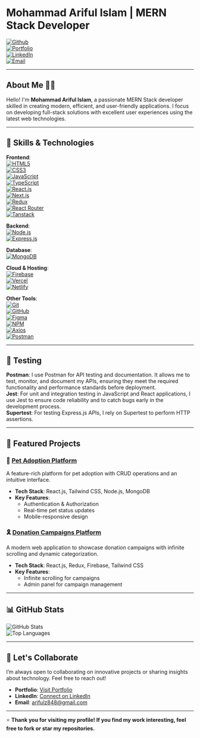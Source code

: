 # Mohammad Ariful Islam | MERN Stack Developer  

[![Github](https://img.shields.io/badge/-GitHub-181717?style=flat-square&logo=github&logoColor=white)](https://github.com/yourusername)  
[![Portfolio](https://img.shields.io/badge/Portfolio-Visit-blue?style=flat-square&logo=internet-explorer&logoColor=white)](https://yourportfolio.com)  
[![LinkedIn](https://img.shields.io/badge/-LinkedIn-0A66C2?style=flat-square&logo=linkedin&logoColor=white)](https://linkedin.com/in/yourusername)  
[![Email](https://img.shields.io/badge/-Email-D14836?style=flat-square&logo=gmail&logoColor=white)](mailto:arifulz848@gmail.com)  

---

## About Me 👨‍💻  

Hello! I'm **Mohammad Ariful Islam**, a passionate MERN Stack developer skilled in creating modern, efficient, and user-friendly applications. I focus on developing full-stack solutions with excellent user experiences using the latest web technologies.

---

## 🚀 Skills & Technologies  

**Frontend**:  
[![HTML5](https://img.shields.io/badge/HTML5-E34F26?style=flat-square&logo=html5&logoColor=white)](https://developer.mozilla.org/en-US/docs/Web/HTML)  
[![CSS3](https://img.shields.io/badge/CSS3-1572B6?style=flat-square&logo=css3&logoColor=white)](https://developer.mozilla.org/en-US/docs/Web/CSS)  
[![JavaScript](https://img.shields.io/badge/JavaScript-F7DF1E?style=flat-square&logo=javascript&logoColor=black)](https://developer.mozilla.org/en-US/docs/Web/JavaScript)  
[![TypeScript](https://img.shields.io/badge/TypeScript-3178C6?style=flat-square&logo=typescript&logoColor=white)](https://www.typescriptlang.org/)  
[![React.js](https://img.shields.io/badge/React-61DAFB?style=flat-square&logo=react&logoColor=black)](https://reactjs.org/)  
[![Next.js](https://img.shields.io/badge/Next.js-000000?style=flat-square&logo=next.js&logoColor=white)](https://nextjs.org/)  
[![Redux](https://img.shields.io/badge/Redux-764ABC?style=flat-square&logo=redux&logoColor=white)](https://redux.js.org/)  
[![React Router](https://img.shields.io/badge/React_Router-CA4245?style=flat-square&logo=react-router&logoColor=white)](https://reactrouter.com/)  
[![Tanstack](https://img.shields.io/badge/Tanstack-FF4981?style=flat-square&logo=tanstack&logoColor=white)](https://tanstack.com/)  

**Backend**:  
[![Node.js](https://img.shields.io/badge/Node.js-339933?style=flat-square&logo=node.js&logoColor=white)](https://nodejs.org/)  
[![Express.js](https://img.shields.io/badge/Express.js-000000?style=flat-square&logo=express&logoColor=white)](https://expressjs.com/)  

**Database**:  
[![MongoDB](https://img.shields.io/badge/MongoDB-47A248?style=flat-square&logo=mongodb&logoColor=white)](https://www.mongodb.com/)  

**Cloud & Hosting**:  
[![Firebase](https://img.shields.io/badge/Firebase-FFCA28?style=flat-square&logo=firebase&logoColor=black)](https://firebase.google.com/)  
[![Vercel](https://img.shields.io/badge/Vercel-000000?style=flat-square&logo=vercel&logoColor=white)](https://vercel.com/)  
[![Netlify](https://img.shields.io/badge/Netlify-00C7B7?style=flat-square&logo=netlify&logoColor=white)](https://www.netlify.com/)  

**Other Tools**:  
[![Git](https://img.shields.io/badge/Git-F05032?style=flat-square&logo=git&logoColor=white)](https://git-scm.com/)  
[![GitHub](https://img.shields.io/badge/GitHub-181717?style=flat-square&logo=github&logoColor=white)](https://github.com/)  
[![Figma](https://img.shields.io/badge/Figma-F24E1E?style=flat-square&logo=figma&logoColor=white)](https://www.figma.com/)  
[![NPM](https://img.shields.io/badge/NPM-CB3837?style=flat-square&logo=npm&logoColor=white)](https://www.npmjs.com/)  
[![Axios](https://img.shields.io/badge/Axios-5A29E4?style=flat-square&logo=axios&logoColor=white)](https://axios-http.com/)  
[![Postman](https://img.shields.io/badge/Postman-FF6C37?style=flat-square&logo=postman&logoColor=white)](https://www.postman.com/)  

---

## 🧪 Testing  

**Postman**: I use Postman for API testing and documentation. It allows me to test, monitor, and document my APIs, ensuring they meet the required functionality and performance standards before deployment.  
**Jest**: For unit and integration testing in JavaScript and React applications, I use Jest to ensure code reliability and to catch bugs early in the development process.  
**Supertest**: For testing Express.js APIs, I rely on Supertest to perform HTTP assertions.  

---

## 🌟 Featured Projects  

### 🐾 [Pet Adoption Platform](https://github.com/yourusername/pet-adoption-client)  
A feature-rich platform for pet adoption with CRUD operations and an intuitive interface.  
- **Tech Stack**: React.js, Tailwind CSS, Node.js, MongoDB  
- **Key Features**:  
  - Authentication & Authorization  
  - Real-time pet status updates  
  - Mobile-responsive design  

### 🎗️ [Donation Campaigns Platform](https://github.com/yourusername/donation-campaigns)  
A modern web application to showcase donation campaigns with infinite scrolling and dynamic categorization.  
- **Tech Stack**: React.js, Redux, Firebase, Tailwind CSS  
- **Key Features**:  
  - Infinite scrolling for campaigns  
  - Admin panel for campaign management  

---

## 📊 GitHub Stats  

![GitHub Stats](https://github-readme-stats.vercel.app/api?username=yourusername&show_icons=true&theme=github_dark)  
![Top Languages](https://github-readme-stats.vercel.app/api/top-langs/?username=yourusername&layout=compact&theme=github_dark)  

---

## 🤝 Let's Collaborate  

I’m always open to collaborating on innovative projects or sharing insights about technology. Feel free to reach out!  

- **Portfolio**: [Visit Portfolio](https://yourportfolio.com)  
- **LinkedIn**: [Connect on LinkedIn](https://linkedin.com/in/yourusername)  
- **Email**: [arifulz848@gmail.com](mailto:arifulz848@gmail.com)  

---

⭐️ **Thank you for visiting my profile! If you find my work interesting, feel free to fork or star my repositories.**
